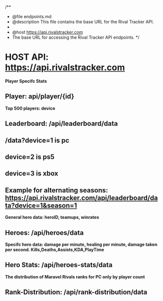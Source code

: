 /\*\*

- @file endpoints.md
- @description This file contains the base URL for the Rival Tracker API.
-
- @host https://api.rivalstracker.com
- The base URL for accessing the Rival Tracker API endpoints.
  \*/

# HOST API: https://api.rivalstracker.com

**Player Specifc Stats**

## Player: api/player/{id}

**Top 500 players: device**

## Leaderboard: /api/leaderboard/data

## /data?device=1 is pc

## device=2 is ps5

## device=3 is xbox

## Example for alternating seasons: https://api.rivalstracker.com/api/leaderboard/data?device=1&season=1

**General hero data: heroID, teamups, winrates**

## Heroes: /api/heroes/data

**Specifc hero data: damage per minute, healing per minute, damage taken per second. Kills,Deaths,Assists,KDA,PlayTime**

## Hero Stats: /api/heroes-stats/data

**The distribution of Maravel Rivals ranks for PC only by player count**

## Rank-Distribution: /api/rank-distribution/data
